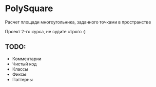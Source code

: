 # PolySquare
Расчет площади многоугольника, заданного точками в пространстве

Проект 2-го курса, не судите строго :)

## TODO:
- Комментарии
- Чистый код
- Классы
- Фиксы
- Паттерны
